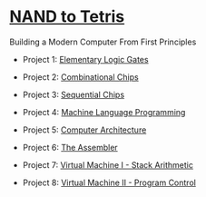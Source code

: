 # [NAND to Tetris](http://nand2tetris.org)

Building a Modern Computer From First Principles

- Project 1: [Elementary Logic Gates](https://www.nand2tetris.org/project01)

- Project 2: [Combinational Chips](https://www.nand2tetris.org/project02)

- Project 3: [Sequential Chips](https://www.nand2tetris.org/project03)

- Project 4: [Machine Language Programming](https://www.nand2tetris.org/project04)

- Project 5: [Computer Architecture](https://www.nand2tetris.org/project05)

- Project 6: [The Assembler](https://www.nand2tetris.org/project06)

- Project 7: [Virtual Machine I - Stack Arithmetic](https://www.nand2tetris.org/project07)

- Project 8: [Virtual Machine II - Program Control](https://www.nand2tetris.org/project08)